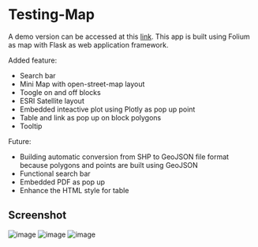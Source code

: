 # Testing-Map

A demo version can be accessed at this [link](https://web-production-5557.up.railway.app). This app is built using Folium as map with Flask as web application framework.

Added feature:
- Search bar
- Mini Map with open-street-map layout
- Toogle on and off blocks
- ESRI Satellite layout
- Embedded inteactive plot using Plotly as pop up point
- Table and link as pop up on block polygons
- Tooltip

Future:
- Building automatic conversion from SHP to GeoJSON file format because polygons and points are built using GeoJSON
- Functional search bar
- Embedded PDF as pop up
- Enhance the HTML style for table

## Screenshot

![image](https://user-images.githubusercontent.com/64336363/214818061-d458324e-3d14-4ce9-a944-df555d33a22a.png)
![image](https://user-images.githubusercontent.com/64336363/214818299-659b8b41-b334-433f-86ea-e9e6b6308584.png)
![image](https://user-images.githubusercontent.com/64336363/214818618-a712de6a-0cc0-4355-bdbc-132f6341bba3.png)

